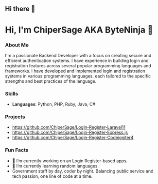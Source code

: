 ## Hi there 👋

# Hi, I'm ChiperSage AKA ByteNinja 👋

### About Me
I'm a passionate Backend Developer with a focus on creating secure and efficient authentication systems. I have experience in building login and registration features across several popular programming languages and frameworks. I have developed and implemented login and registration systems in various programming languages, each tailored to the specific strengths and best practices of the language.

### Skills
- **Languages**: Python, PHP, Ruby, Java, C#

### Projects
- https://github.com/ChiperSage/Login-Register-Laravel11
- https://github.com/ChiperSage/Login-Register-Express.js
- https://github.com/ChiperSage/Login-Register-Codeigniter4

### Fun Facts
- 🔭 I’m currently working on an Login Register-based apps.
- 🌱 I’m currently learning random languages.
- Government staff by day, coder by night. Balancing public service and tech passion, one line of code at a time.
